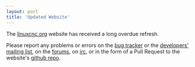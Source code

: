```yaml
---
layout: post
title: 'Updated Website'
---
```

The [linuxcnc.org](http://linuxcnc.org) website has received a long
overdue refresh.

Please report any problems or errors on the [bug
tracker](https://sf.net/p/emc/bugs) or the [developers'
mailing list](https://sf.net/p/emc/mailman),
on the [forums](https://forum.linuxcnc.org), on
[irc](http://webchat.freenode.net/?channels=%23linuxcnc-devel),
or in the form of a Pull Request to the website's [github
repo](https://github.com/SebKuzminsky/wlo).
